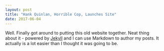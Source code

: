 ```yaml
---
layout: post
title: "Hank Quinlan, Horrible Cop, Launches Site"
date: 2017-06-04
---
```


Well. Finally got around to putting this old website together. Neat thing about it - powered by [Jekyll](http://jekyllrb.com) and I can use Markdown to author my posts. It actually is a lot easier than I thought it was going to be.

